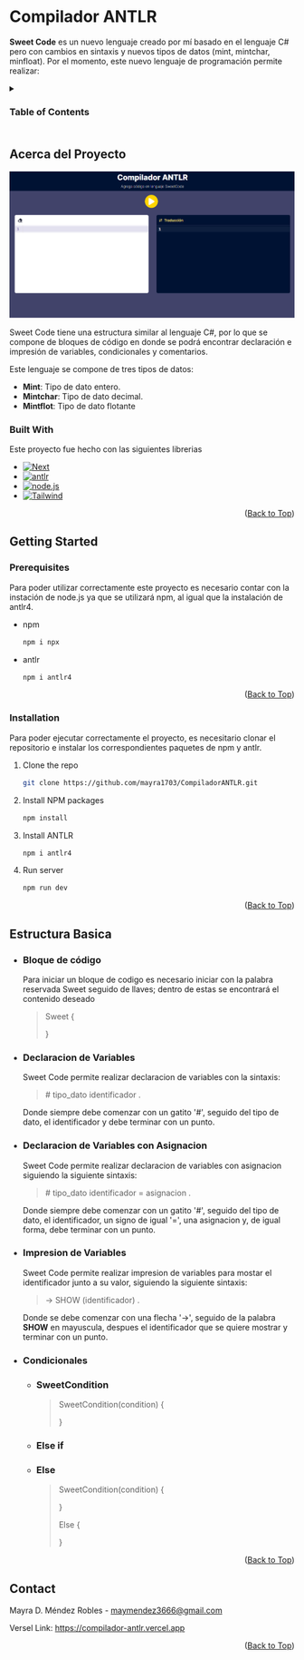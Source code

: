 # Compilador ANTLR
**Sweet Code** es un nuevo lenguaje creado por mí basado en el lenguaje C# pero con cambios en sintaxis y nuevos tipos de datos (mint, mintchar, minfloat). Por el momento, este nuevo lenguaje de programación permite realizar:

<!-- TABLE OF CONTENTS -->
<details>
  <summary><h3>Table of Contents<h3></summary>
  <ol>
    <li><a href="#acerca-del-proyecto">Acerca del proyecto</a></li>
    <ul>
        <li><a href="#built-with">Built With</a></li>
    </ul>
    <li>
      <a href="#getting-started">Getting Started</a>
      <ul>
        <li><a href="#prerequisites">Prerequisites</a></li>
        <li><a href="#installation">Installation</a></li>
      </ul>
    </li>
    <li><a href="#estructura-basica">Estructura Basica</a></li>
    <li>
      <a href="#declaracion-de-variables">Declaracion de Variables</a>
      <ul>
        <li><a href="#declaracion-de-variables-con-asignacion">Declaracion de Variables con Asignación</a></li>
      </ul>
    </li>
    <li>
      <a href="#impresion-de-variables">Impresion de variables</a>
    </li>
    <li><a href="#condicionales">Condicionales</a></li>
    <ul>
        <li><a href="#sweetcondition">SweetCondition</a></li>
        <li><a href="#else-if">Else if</a></li>
        <li><a href="#else">Else</a></li>
    </ul>
    <li><a href="#contact">Contact</a></li>
  </ol>
</details>

## Acerca del Proyecto
[![Product Name Screen Shot][product-screenshot]](https://compilador-antlr.vercel.app)

Sweet Code tiene una estructura similar al lenguaje C#, por lo que se compone de bloques de código en donde se podrá encontrar declaración e impresión de variables, condicionales y comentarios.

Este lenguaje se compone de tres tipos de datos:
  * **Mint**: Tipo de dato entero.
  * **Mintchar**: Tipo de dato decimal.
  * **Mintflot**: Tipo de dato flotante
  
### Built With
  Este proyecto fue hecho con las siguientes librerias
  * [![Next][Next.js]][Next-url]
  * [![antlr][antlr]][antlr-url]
  * [![node.js][node.js]][node-url] 
  * [![Tailwind][Tailwind.css]][Tailwind-url]
<p align="right">(<a href="#compilador-antlr">Back to Top</a>)</p>

## Getting Started
  
  ### Prerequisites
  Para poder utilizar correctamente este proyecto es necesario contar con la instación de node.js ya que se utilizará npm, al igual que la instalación de antlr4.
  * npm
    ```sh
    npm i npx
    ```
  
  * antlr
    ```sh
    npm i antlr4
    ```
  <p align="right">(<a href="#compilador-antlr">Back to Top</a>)</p>
  
  ### Installation
  Para poder ejecutar correctamente el proyecto, es necesitario clonar el repositorio e instalar los correspondientes paquetes de npm y antlr.

  1. Clone the repo
     ```sh
     git clone https://github.com/mayra1703/CompiladorANTLR.git
     ```
  2. Install NPM packages
     ```sh
     npm install
     ```
  3. Install ANTLR
     ```sh
     npm i antlr4
     ```
  4. Run server
     ```sh
     npm run dev
     ```
  <p align="right">(<a href="#compilador-antlr">Back to Top</a>)</p>


## Estructura Basica
  * ### Bloque de código
    Para iniciar un bloque de codigo es necesario iniciar con la palabra reservada Sweet seguido de llaves; dentro de estas se encontrará el contenido deseado
    >Sweet {
    >
    >}

  * ### Declaracion de Variables
    Sweet Code permite realizar declaracion de variables con la sintaxis:
    >\# tipo_dato identificador .
    
    Donde siempre debe comenzar con un gatito '#', seguido del tipo de dato, el identificador y debe terminar con un punto.

  * ### Declaracion de Variables con Asignacion
    Sweet Code permite realizar declaracion de variables con asignacion siguiendo la siguiente sintaxis:
    >\# tipo_dato identificador = asignacion .
    
    Donde siempre debe comenzar con un gatito '#', seguido del tipo de dato, el identificador, un signo de igual '=', una asignacion y, de igual forma, debe terminar con un punto.

  * ### Impresion de Variables
    Sweet Code permite realizar impresion de variables para mostar el identificador junto a su valor, siguiendo la siguiente sintaxis:
    >-> SHOW (identificador) .
    
    Donde se debe comenzar con una flecha '->', seguido de la palabra **SHOW** en mayuscula, despues el identificador que se quiere mostrar y terminar con un punto.

  * ### Condicionales
  
    * ### SweetCondition
      >SweetCondition(condition) {
      >
      >}

    * ### Else if

    * ### Else
      >SweetCondition(condition) {
      >
      >}
      >
      >Else {
      >
      >}
  <p align="right">(<a href="#compilador-antlr">Back to Top</a>)</p>

<!-- CONTACT -->
## Contact
Mayra D. Méndez Robles - <maymendez3666@gmail.com>

Versel Link: https://compilador-antlr.vercel.app

<p align="right">(<a href="#compilador-antlr">Back to Top</a>)</p>

<!-- MARKDOWN LINKS & IMAGES -->
<!-- https://www.markdownguide.org/basic-syntax/#reference-style-links -->
[Next.js]: https://img.shields.io/badge/next.js-000000?style=for-the-badge&logo=nextdotjs&logoColor=white
[Next-url]: https://nextjs.org/
[Tailwind.css]: https://img.shields.io/badge/Tailwind_CSS-38B2AC?style=for-the-badge&logo=tailwind-css&logoColor=white
[Tailwind-url]: https://tailwindcss.com
[antlr]: https://img.shields.io/badge/ANTLR-FF0000?style=for-the-badge&logo=antlr&logoColor=white
[antlr-url]: https://www.antlr.org
[node.js]: https://img.shields.io/badge/Node.js-339933?style=for-the-badge&logo=node.js&logoColor=white
[node-url]: https://nodejs.org/en
[product-screenshot]: public/screenshot.png
